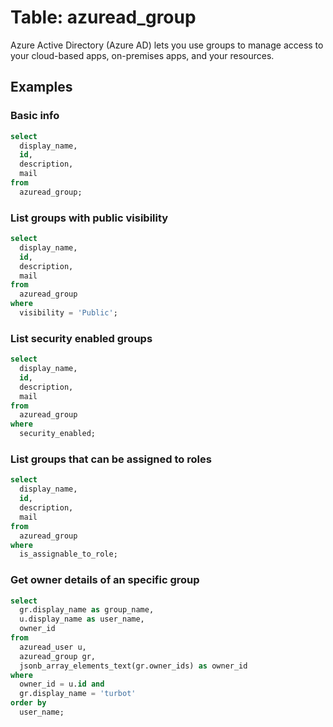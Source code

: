 # Table: azuread_group

Azure Active Directory (Azure AD) lets you use groups to manage access to your cloud-based apps, on-premises apps, and your resources.

## Examples

### Basic info

```sql
select
  display_name,
  id,
  description,
  mail
from
  azuread_group;
```

### List groups with public visibility

```sql
select
  display_name,
  id,
  description,
  mail
from
  azuread_group
where
  visibility = 'Public';
```

### List security enabled groups

```sql
select
  display_name,
  id,
  description,
  mail
from
  azuread_group
where
  security_enabled;
```

### List groups that can be assigned to roles

```sql
select
  display_name,
  id,
  description,
  mail
from
  azuread_group
where
  is_assignable_to_role;
```

### Get owner details of an specific group

```sql
select
  gr.display_name as group_name,
  u.display_name as user_name,
  owner_id
from
  azuread_user u,
  azuread_group gr,
  jsonb_array_elements_text(gr.owner_ids) as owner_id
where
  owner_id = u.id and
  gr.display_name = 'turbot'
order by
  user_name;
```
